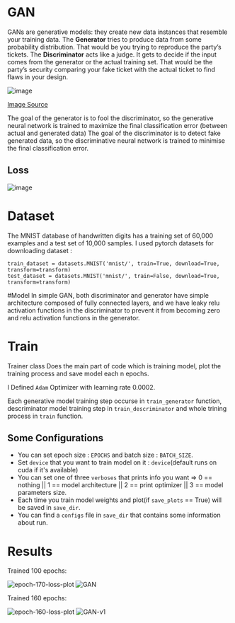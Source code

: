 # GAN 
GANs are generative models: they create new data instances that resemble your training data.
The **Generator** tries to produce data from some probability distribution. That would be you trying to reproduce the party’s tickets.
The **Discriminator** acts like a judge. It gets to decide if the input comes from the generator or the actual training set. That would be the party’s security comparing your fake ticket with the actual ticket to find flaws in your design.

![image](https://user-images.githubusercontent.com/47561760/191517152-f2c4d658-1631-4075-914e-75810b6532ed.png)

[Image Source](https://www.freecodecamp.org/news/an-intuitive-introduction-to-generative-adversarial-networks-gans-7a2264a81394)

The goal of the generator is to fool the discriminator, so the generative neural network is trained to maximize the final classification error (between actual and generated data)
The goal of the discriminator is to detect fake generated data, so 
the discriminative neural network is trained to minimise the final classification error.

## Loss
![image](https://user-images.githubusercontent.com/47561760/191520476-947a6fc0-3111-45da-a8c9-03643ae69faa.png)


# Dataset
The MNIST database of handwritten digits has a training set of 60,000 examples and a test set of 10,000 samples.
I used pytorch datasets for downloading dataset : 
```
train_dataset = datasets.MNIST('mnist/', train=True, download=True, transform=transform)
test_dataset = datasets.MNIST('mnist/', train=False, download=True, transform=transform)
```

#Model
In simple GAN, both discriminator and generator have simple architecture composed of fully connected layers, and we have leaky relu activation functions in the discriminator to prevent it from becoming zero and relu activation functions in the generator.

# Train
Trainer class Does the main part of code which is training model, plot the training process and save model each n epochs.

I Defined `Adam` Optimizer with learning rate 0.0002.

Each generative model training step occurse in `train_generator` function, descriminator model training step in `train_descriminator` and whole trining process in 
`train` function.

## Some Configurations
 
*   You can set epoch size : `EPOCHS` and batch size : `BATCH_SIZE`.
*   Set `device` that you want to train model on it : `device`(default runs on cuda if it's available)
*   You can set one of three `verboses` that prints info you want => 0 == nothing || 1 == model architecture || 2 == print optimizer || 3 == model parameters size.
*   Each time you train model weights and plot(if `save_plots` == True) will be saved in `save_dir`.
*   You can find a `configs` file in `save_dir` that contains some information about run. 

# Results

Trained 100 epochs:

![epoch-170-loss-plot](https://user-images.githubusercontent.com/47561760/191741560-780e3abb-5208-4aca-90d6-594458bef988.png)
![GAN](https://user-images.githubusercontent.com/47561760/191741233-21097c5e-f1f6-4fa3-ba68-77f089c9f12f.gif)

Trained 160 epochs:

![epoch-160-loss-plot](https://user-images.githubusercontent.com/47561760/191741686-b12eef8b-7efe-4258-95c2-7197996a491e.png)
![GAN-v1](https://user-images.githubusercontent.com/47561760/191741083-05fcaedc-e7a2-4b0e-bf80-5d8d6786ab38.gif)

